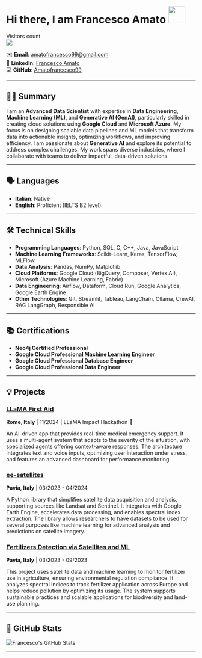 # Hi there, I am Francesco Amato  <img src="https://raw.githubusercontent.com/nixin72/nixin72/master/wave.gif" height="45" width="45"/></a>

<p align="left"> 
  Visitors count<br>
  <img src="https://profile-counter.glitch.me/GitHub-Amatofrancesco99/count.svg" />
</p>

✉️ **Email**: [amatofrancesco99@gmail.com](mailto:amatofrancesco99@gmail.com)  
🔗 **LinkedIn**: [Francesco Amato](https://www.linkedin.com/in/francesco-amato-243281230/)  
💻 **GitHub**: [Amatofrancesco99](https://github.com/Amatofrancesco99)

---

## 👨‍💻 **Summary**

I am an **Advanced Data Scientist** with expertise in **Data Engineering**, **Machine Learning (ML)**, and **Generative AI (GenAI)**, particularly skilled in creating cloud solutions using **Google Cloud** and **Microsoft Azure**. My focus is on designing scalable data pipelines and ML models that transform data into actionable insights, optimizing workflows, and improving efficiency. I am passionate about **Generative AI** and explore its potential to address complex challenges. My work spans diverse industries, where I collaborate with teams to deliver impactful, data-driven solutions.

---

## 🗣 **Languages**

- **Italian**: Native
- **English**: Proficient (IELTS B2 level)

---

## 🛠 **Technical Skills**

- **Programming Languages**: Python, SQL, C, C++, Java, JavaScript
- **Machine Learning Frameworks**: Scikit-Learn, Keras, TensorFlow, MLFlow
- **Data Analysis**: Pandas, NumPy, Matplotlib
- **Cloud Platforms**: Google Cloud (BigQuery, Composer, Vertex AI), Microsoft (Azure Machine Learning, Fabric)
- **Data Engineering**: Airflow, Dataform, Cloud Run, Google Analytics, Google Earth Engine
- **Other Technologies**: Git, Streamlit, Tableau, LangChain, Ollama, CrewAI, RAG LangGraph, Responsible AI

---

## 📚 **Certifications**

- **Neo4j Certified Professional**
- **Google Cloud Professional Machine Learning Engineer**
- **Google Cloud Professional Database Engineer**
- **Google Cloud Professional Data Engineer**

---

## 💡 **Projects**

### **[LLaMA First Aid](https://github.com/Amatofrancesco99/llama-first-aid)**
**Rome, Italy** | 11/2024 | LLaMA Impact Hackathon 🥈

An AI-driven app that provides real-time medical emergency support. It uses a multi-agent system that adapts to the severity of the situation, with specialized agents offering context-aware responses. The architecture integrates text and voice inputs, optimizing user interaction under stress, and features an advanced dashboard for performance monitoring.

### **[ee-satellites](https://github.com/Amatofrancesco99/ee-satellites)**  
**Pavia, Italy** | 03/2023 - 04/2024

A Python library that simplifies satellite data acquisition and analysis, supporting sources like Landsat and Sentinel. It integrates with Google Earth Engine, accelerates data processing, and enables spectral index extraction. The library allows researchers to have datasets to be used for several purposes like machine learning for advanced analysis and predictions on satellite imagery.


### **[Fertilizers Detection via Satellites and ML](https://github.com/Amatofrancesco99/organic-fertilizers-detection)**  
**Pavia, Italy** | 03/2023 - 09/2023

This project uses satellite data and machine learning to monitor fertilizer use in agriculture, ensuring environmental regulation compliance. It analyzes spectral indices to track fertilizer application across Europe and helps reduce pollution by optimizing its usage. The system supports sustainable practices and scalable applications for biodiversity and land-use planning.

---

## 🚀 **GitHub Stats**

![Francesco's GitHub Stats](https://github-profile-summary-cards.vercel.app/api/cards/profile-details?username=Amatofrancesco99&theme=github_dark)

---
